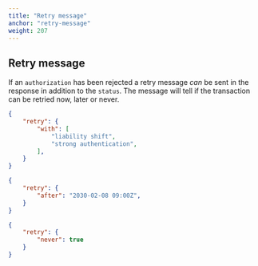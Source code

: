 ```yaml
---
title: "Retry message"
anchor: "retry-message"
weight: 207
---
```


## Retry message

If an `authorization` has been rejected a retry message _can_ be sent in the
response in addition to the `status`. The message will tell if the transaction
can be retried now, later or never.

```json
{
	"retry": {
		"with": [
			"liability shift",
			"strong authentication",
		],
	}
}

{
	"retry": {
		"after": "2030-02-08 09:00Z",
	}
}

{
	"retry": {
		"never": true
	}
}

```
